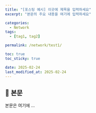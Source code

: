 ```yaml
---
title: "[포스팅 예시] 이곳에 제목을 입력하세요"
excerpt: "본문의 주요 내용을 여기에 입력하세요"

categories:
  - Network
tags:
  - [tag1, tag2]

permalink: /network/test1/

toc: true
toc_sticky: true

date: 2025-02-24
last_modified_at: 2025-02-24
---
```


## 🦥 본문

본문은 여기에 ...
